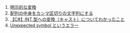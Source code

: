 1. [明示的な変換](https://docs.microsoft.com/ja-jp/dotnet/csharp/programming-guide/types/casting-and-type-conversions)
1. [配列の中身をカンマ区切りの文字列にする](https://rksoftware.hatenablog.com/entry/2017/10/06/025921)
1. [【C#】INT 型への変換（キャスト）についてわかったこと](http://7fblog.blog.fc2.com/blog-entry-389.html)
1. [Unexpected symbol というエラー](https://teratail.com/questions/41392)
